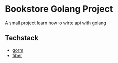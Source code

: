 # Bookstore Golang Project
A small project learn how to wirte api with golang

## Techstack 
- [gorm](https://gorm.io/)
- [fiber](https://docs.gofiber.io/)